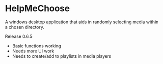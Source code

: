 HelpMeChoose
============

A windows desktop application that aids in randomly selecting media within a chosen directory.

Release 0.6.5
- Basic functions working
- Needs more UI work
- Needs to create/add to playlists in media players

